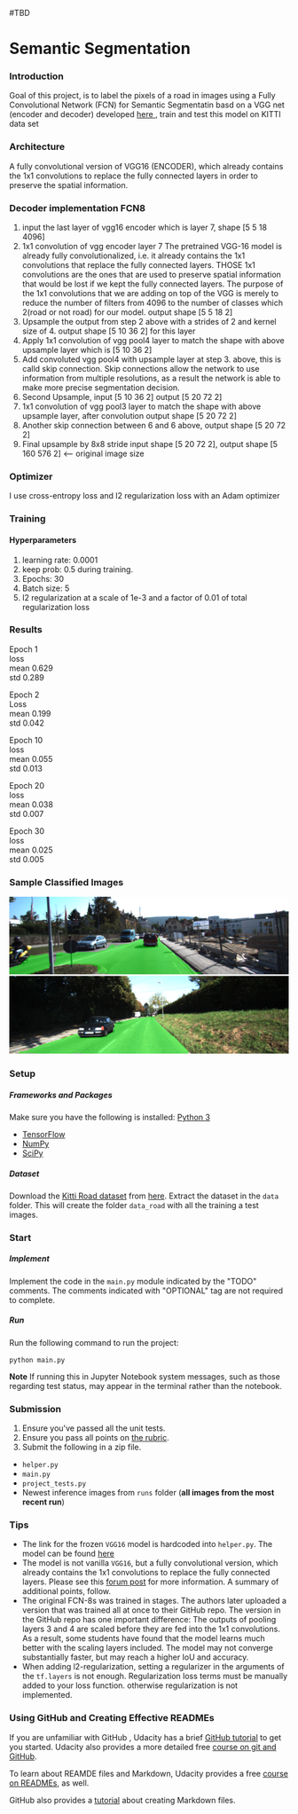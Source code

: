 #TBD


# Semantic Segmentation
### Introduction
Goal of this project, is to label the pixels of a road in images using a Fully Convolutional Network (FCN) for Semantic  Segmentatin basd on a VGG net (encoder and decoder) developed [here ](https://people.eecs.berkeley.edu/~jonlong/long_shelhamer_fcn.pdf), train and test this model on KITTI data set

### Architecture

A fully convolutional version of VGG16 (ENCODER), which already contains the 1x1 convolutions to replace the fully connected layers in order to preserve the spatial information.

### Decoder implementation FCN8
1. input the last layer of vgg16 encoder which is layer 7, shape [5 5 18 4096]
2. 1x1 convolution of vgg encoder layer 7
    The pretrained VGG-16 model is already fully convolutionalized, i.e. it
    already contains the 1x1 convolutions that replace the fully connected
    layers. THOSE 1x1 convolutions are the ones that are used to preserve
    spatial information that would be lost if we kept the fully connected
    layers. The purpose of the 1x1 convolutions that we are adding on top
    of the VGG is merely to reduce the number of filters from 4096 to the
    number of classes which 2(road or not road) for our model.
    output shape [5 5 18 2]
3. Upsample the output from step 2 above with a strides of 2 and kernel size of 4.
   output shape [5 10 36 2] for this layer
4. Apply 1x1 convolution of vgg pool4 layer to match the shape with above upsample layer
   which is [5 10 36 2]
5. Add convoluted vgg pool4 with upsample layer at step 3. above, this is calld skip connection.
   Skip connections allow the network to use information from multiple resolutions, as a result
   the network is able to make more precise segmentation decision.
6. Second Upsample, input [5 10 36 2] output [5 20 72 2]
7. 1x1 convolution of vgg pool3 layer to match the shape with above upsample layer,
   after convolution output shape [5 20 72 2]
8. Another skip connection between 6 and 6 above, output shape [5 20 72 2]
9. Final upsample by 8x8 stride
   input shape [5 20 72 2], output shape [5 160 576 2] <-- original image size

### Optimizer

I use cross-entropy loss and l2 regularization loss with an Adam optimizer

### Training

#### Hyperparameters
1. learning rate: 0.0001
2. keep prob: 0.5 during training.
3. Epochs: 30
4. Batch size: 5
5. l2 regularization at a scale of 1e-3 and a factor of 0.01 of total regularization loss

### Results

Epoch 1  
loss  
mean 0.629  
std 0.289  

Epoch 2  
Loss  
mean 0.199  
std 0.042  

Epoch 10  
loss  
mean 0.055  
std 0.013  

Epoch 20  
loss  
mean 0.038  
std 0.007  

Epoch 30  
loss  
mean 0.025  
std 0.005  

### Sample Classified Images

![sample1](images/um_000010.png)
![sample2](images/um_000019.png)



### Setup
##### Frameworks and Packages
Make sure you have the following is installed:
[Python 3](https://www.python.org/)
 - [TensorFlow](https://www.tensorflow.org/)
 - [NumPy](http://www.numpy.org/)
 - [SciPy](https://www.scipy.org/)
##### Dataset
Download the [Kitti Road dataset](http://www.cvlibs.net/datasets/kitti/eval_road.php) from [here](http://www.cvlibs.net/download.php?file=data_road.zip).  Extract the dataset in the `data` folder.  This will create the folder `data_road` with all the training a test images.

### Start
##### Implement
Implement the code in the `main.py` module indicated by the "TODO" comments.
The comments indicated with "OPTIONAL" tag are not required to complete.
##### Run
Run the following command to run the project:
```
python main.py
```
**Note** If running this in Jupyter Notebook system messages, such as those regarding test status, may appear in the terminal rather than the notebook.

### Submission
1. Ensure you've passed all the unit tests.
2. Ensure you pass all points on [the rubric](https://review.udacity.com/#!/rubrics/989/view).
3. Submit the following in a zip file.
 - `helper.py`
 - `main.py`
 - `project_tests.py`
 - Newest inference images from `runs` folder  (**all images from the most recent run**)
 
 ### Tips
- The link for the frozen `VGG16` model is hardcoded into `helper.py`.  The model can be found [here](https://s3-us-west-1.amazonaws.com/udacity-selfdrivingcar/vgg.zip)
- The model is not vanilla `VGG16`, but a fully convolutional version, which already contains the 1x1 convolutions to replace the fully connected layers. Please see this [forum post](https://discussions.udacity.com/t/here-is-some-advice-and-clarifications-about-the-semantic-segmentation-project/403100/8?u=subodh.malgonde) for more information.  A summary of additional points, follow. 
- The original FCN-8s was trained in stages. The authors later uploaded a version that was trained all at once to their GitHub repo.  The version in the GitHub repo has one important difference: The outputs of pooling layers 3 and 4 are scaled before they are fed into the 1x1 convolutions.  As a result, some students have found that the model learns much better with the scaling layers included. The model may not converge substantially faster, but may reach a higher IoU and accuracy. 
- When adding l2-regularization, setting a regularizer in the arguments of the `tf.layers` is not enough. Regularization loss terms must be manually added to your loss function. otherwise regularization is not implemented.
 
### Using GitHub and Creating Effective READMEs
If you are unfamiliar with GitHub , Udacity has a brief [GitHub tutorial](http://blog.udacity.com/2015/06/a-beginners-git-github-tutorial.html) to get you started. Udacity also provides a more detailed free [course on git and GitHub](https://www.udacity.com/course/how-to-use-git-and-github--ud775).

To learn about REAMDE files and Markdown, Udacity provides a free [course on READMEs](https://www.udacity.com/courses/ud777), as well. 

GitHub also provides a [tutorial](https://guides.github.com/features/mastering-markdown/) about creating Markdown files.
